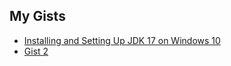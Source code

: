 ## My Gists
- [Installing and Setting Up JDK 17 on Windows 10](https://gist.github.com/ShahbazHaroon/f38d4d0404d5caba9fdd6af483e6fee0)
- [Gist 2](https://gist.github.com/username/gistid2)
